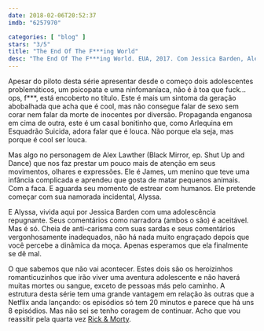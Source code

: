 ```yaml
---
date: 2018-02-06T20:52:37
imdb: "6257970"

categories: [ "blog" ]
stars: "3/5"
title: "The End Of The F***ing World"
desc: "The End Of The F***ing World. EUA, 2017. Com Jessica Barden, Alex Lawther, Steve Oram."
---
```

Apesar do piloto desta série apresentar desde o começo dois adolescentes problemáticos, um psicopata e uma ninfomaníaca, não é à toa que fuck... ops, f***, está encoberto no título. Este é mais um sintoma da geração abobalhada que acha que é cool, mas não consegue falar de sexo sem corar nem falar da morte de inocentes por diversão. Propaganda enganosa em cima de outra, este é um casal bonitinho que, como Arlequina em Esquadrão Suicida, adora falar que é louca. Não porque ela seja, mas porque é cool ser louca.

Mas algo no personagem de Alex Lawther (Black Mirror, ep. Shut Up and Dance) que nos faz prestar um pouco mais de atenção em seus movimentos, olhares e expressões. Ele é James, um menino que teve uma infância complicada e aprendeu que gosta de matar pequenos animais. Com a faca. E aguarda seu momento de estrear com humanos. Ele pretende começar com sua namorada incidental, Alyssa.

E Alyssa, vivida aqui por Jessica Barden com uma adolescência repugnante. Seus comentários como narradora (ambos o são) é aceitável. Mas é só. Cheia de anti-carisma com suas sardas e seus comentários vergonhosamente inadequados, não há nada muito engraçado depois que você percebe a dinâmica da moça. Apenas esperamos que ela finalmente se dê mal.

O que sabemos que não vai acontecer. Estes dois são os heroizinhos romanticuzinhos que irão viver uma aventura adolescente e não haverá muitas mortes ou sangue, exceto de pessoas más pelo caminho. A estrutura desta série tem uma grande vantagem em relação às outras que a Netflix anda lançando: os episódios só tem 20 minutos e parece que há uns 8 episódios. Mas não sei se tenho coragem de continuar. Acho que vou reassitir pela quarta vez [Rick & Morty](/series/rick-and-morty-primeira-temporada).
